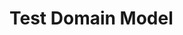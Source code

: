 <!--
 Copyright (C) 2025 ReallyCool Technologies, LLC

 This file is part of be-content-transform-py.

 be-content-transform-py is free software: you can redistribute it and/or modify
 it under the terms of the GNU General Public License as published by
 the Free Software Foundation, either version 3 of the License, or
 (at your option) any later version.

 be-content-transform-py is distributed in the hope that it will be useful,
 but WITHOUT ANY WARRANTY; without even the implied warranty of
 MERCHANTABILITY or FITNESS FOR A PARTICULAR PURPOSE.  See the
 GNU General Public License for more details.

 You should have received a copy of the GNU General Public License
 along with be-content-transform-py.  If not, see <https://www.gnu.org/licenses/>.
-->

# Test Domain Model
